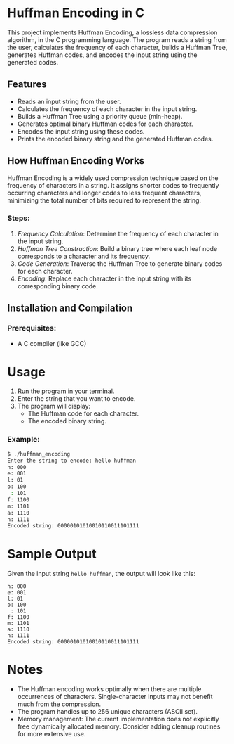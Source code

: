 



# Huffman Encoding in C

This project implements Huffman Encoding, a lossless data compression algorithm, in the C programming language. The program reads a string from the user, calculates the frequency of each character, builds a Huffman Tree, generates Huffman codes, and encodes the input string using the generated codes.



## Features
- Reads an input string from the user.
- Calculates the frequency of each character in the input string.
- Builds a Huffman Tree using a priority queue (min-heap).
- Generates optimal binary Huffman codes for each character.
- Encodes the input string using these codes.
- Prints the encoded binary string and the generated Huffman codes.

## How Huffman Encoding Works
Huffman Encoding is a widely used compression technique based on the frequency of characters in a string. It assigns shorter codes to frequently occurring characters and longer codes to less frequent characters, minimizing the total number of bits required to represent the string.

### Steps:
1. *Frequency Calculation*: Determine the frequency of each character in the input string.
2. *Huffman Tree Construction*: Build a binary tree where each leaf node corresponds to a character and its frequency.
3. *Code Generation*: Traverse the Huffman Tree to generate binary codes for each character.
4. *Encoding*: Replace each character in the input string with its corresponding binary code.
   
## Installation and Compilation

### Prerequisites:
- A C compiler (like GCC)




# Usage
1. Run the program in your terminal.
2. Enter the string that you want to encode.
3. The program will display:
   - The Huffman code for each character.
   - The encoded binary string.

### Example:
```bash
$ ./huffman_encoding
Enter the string to encode: hello huffman
h: 000
e: 001
l: 01
o: 100
 : 101
f: 1100
m: 1101
a: 1110
n: 1111
Encoded string: 00000101010010110011101111
```

# Sample Output
Given the input string `hello huffman`, the output will look like this:

```
h: 000
e: 001
l: 01
o: 100
 : 101
f: 1100
m: 1101
a: 1110
n: 1111
Encoded string: 00000101010010110011101111
```

# Notes
- The Huffman encoding works optimally when there are multiple occurrences of characters. Single-character inputs may not benefit much from the compression.
- The program handles up to 256 unique characters (ASCII set).
- Memory management: The current implementation does not explicitly free dynamically allocated memory. Consider adding cleanup routines for more extensive use.

